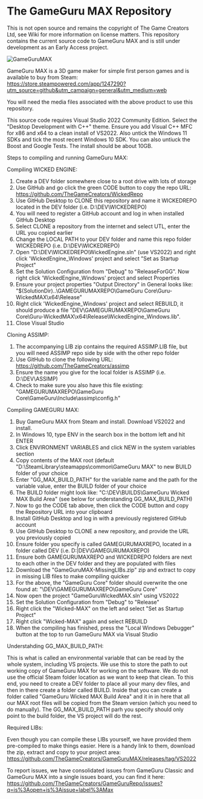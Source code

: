 # The GameGuru MAX Repository

This is not open source and remains the copyright of The Game Creators Ltd, see Wiki for more information on license matters. This repository contains the current source code to GameGuru MAX and is still under development as an Early Access project.

![GameGuruMAX](https://fstore.thegamecreators.com/VRQuest/TGCMisc/GitHubMAXREPO.jpg)

GameGuru MAX is a 3D game maker for simple first person games and is available to buy from Steam: https://store.steampowered.com/app/1247290?utm_source=github&utm_campaign=general&utm_medium=web

You will need the media files associated with the above product to use this repository.

This source code requires Visual Studio 2022 Community Edition. Select the "Desktop Development with C++" theme. Ensure you add Visual C++ MFC for x86 and x64 to a clean install of VS2022. Also untick the Windows 11 SDKs and tick the most recent Windows 10 SDK. You can also untiuck the Boost and Google Tests. The install should be about 10GB.

Steps to compiling and running GameGuru MAX:

Compiling WICKED ENGINE:

1. Create a DEV folder somewhere close to a root drive with lots of storage
2. Use GitHub and go click the green CODE button to copy the repo URL: https://github.com/TheGameCreators/WickedRepo
3. Use GitHub Desktop to CLONE this repository and name it WICKEDREPO located in the DEV folder (i.e. D:\DEV\WICKEDREPO)
4. You will need to register a GitHub account and log in when installed GitHub Desktop
5. Select CLONE a repository from the internet and select UTL, enter the URL you copied earlier
6. Change the LOCAL PATH to your DEV folder and name this repo folder WICKEDREPO (i.e. D:\DEV\WICKEDREPO)
7. Open "D:\DEV\WICKEDREPO\WickedEngine.sln" (use VS2022) and right click 'WickedEngine_Windows' project and select "Set as Startup Project" 
8. Set the Solution Configuration from "Debug" to "ReleaseForGG". Now right click 'WickedEngine_Windows' project and select Properties
9. Ensure your project properties "Output Directory" in General looks like: "$(SolutionDir)..\GAMEGURUMAXREPO\GameGuru Core\Guru-WickedMAX\x64\Release\"
10. Right click 'WickedEngine_Windows' project and select REBUILD, it should produce a file "DEV\GAMEGURUMAXREPO\GameGuru Core\Guru-WickedMAX\x64\Release\WickedEngine_Windows.lib".
11. Close Visual Studio

Cloning ASSIMP:

1. The accompanying LIB zip contains the required ASSIMP.LIB file, but you will need ASSIMP repo side by side with the other repo folder
2. Use GitHub to clone the following URL: https://github.com/TheGameCreators/assimp
3. Ensure the name you give for the local folder is ASSIMP (i.e. D:\DEV\ASSIMP)
4. Check to make sure you also have this file existing: "GAMEGURUMAXREPO\GameGuru Core\GameGuru\Include\assimp\config.h"

Compiling GAMEGURU MAX:

1. Buy GameGuru MAX from Steam and install. Download VS2022 and install.
2. In Windows 10, type ENV in the search box in the bottom left and hit ENTER
3. Click ENVIRONMENT VARIABLES and click NEW in the system variables section
4. Copy contents of the MAX root (default "D:\SteamLibrary\steamapps\common\GameGuru MAX" to new BUILD folder of your choice
5. Enter "GG_MAX_BUILD_PATH" for the variable name and the path for the variable value, enter the BUILD folder of your choice
6. The BUILD folder might look like: "C:\DEV\BUILDS\GameGuru Wicked MAX Build Area\" (see below for understanding GG_MAX_BUILD_PATH)
7. Now to go the CODE tab above, then click the CODE button and copy the Repository URL into your clipboard
8. Install GitHub Desktop and log in with a previously registered GitHub account
9. Use GitHub Desktop to CLONE a new repository, and provide the URL you previously copied
10. Ensure folder you specify is called GAMEGURUMAXREPO, located in a folder called DEV (i.e. D:|DEV\GAMEGURUMAXREPO)
11. Ensure both GAMEGURUMAXREPO and WICKEDREPO folders are next to each other in the DEV folder and they are populated with files
12. Download the "GameGuruMAX-MissingLIBs.zip" zip and extract to copy in missing LIB files to make compiling quicker
13. For the above, the "GameGuru Core" folder should overwrite the one found at: "\DEV\GAMEGURUMAXREPO\GameGuru Core"
14. Now open the project "GameGuruWickedMAX.sln" using VS2022
15. Set the Solution Configuration from "Debug" to "Release"
16. Right click the "Wicked-MAX" on the left and select "Set as Startup Project"
17. Right click "Wicked-MAX" again and select REBUILD
18. When the compiling has finished, press the "Local Windows Debugger" button at the top to run GameGuru MAX via Visual Studio


Understahding GG_MAX_BUILD_PATH:

This is what is called an environmental variable that can be read by the whole system, including VS projects. We use this to store the path to out working copy of GameGuru MAX for working on the software. We do not use the official Steam folder location as we want to keep that clean. To this end, you need to create a DEV folder to place all your many dev files, and then in there create a folder called BUILD. Inside that you can create a folder called "GameGuru Wicked MAX Build Area" and it in in here that all our MAX root files will be copied from the Steam version (which you need to do manually). The GG_MAX_BUILD_PATH parh you specify should only point to the build folder, the VS project will do the rest.

Required LIBs:

Even though you can compile these LIBs yourself, we have provided them pre-compiled to make things easier. Here is a handy link to them, download the zip, extract and copy to your project area: https://github.com/TheGameCreators/GameGuruMAX/releases/tag/VS2022

To report issues, we have consolidated issues from GameGuru Classic and GameGuru MAX into a single issues board, you can find it here: https://github.com/TheGameCreators/GameGuruRepo/issues?q=is%3Aopen+is%3Aissue+label%3AMax
